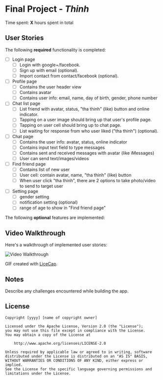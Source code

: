 # Final Project - *Thinh*

Time spent: **X** hours spent in total

## User Stories

The following **required** functionality is completed:

- [ ] Login page
   - [ ] Login with google+/facebook.
   - [ ] Sign up with email (optional).
   - [ ] Import contact from contact/facebook (optional).
- [ ] Profile page
   - [ ] Contains the user header view
   - [ ] Contains avatar
   - [ ] Contains user info: email, name, day of birth, gender, phone number
- [ ] Chat list page
   - [ ] List friend with avatar, status, "tha thinh" (like) button and online indicator.
   - [ ] Tapping on a user image should bring up that user's profile page.
   - [ ] Tapping on user cell should bring up to chat page.
   - [ ] List waiting for response from who user liked ("tha thinh") (optional).
- [ ] Chat page
   - [ ] Contains the user info: avatar, status, online indicator
   - [ ] Contains input text field to type messages
   - [ ] Contains sent and received messages with avatar (like iMessages)
   - [ ] User can send text/images/videos
- [ ] Find friend page
   - [ ] Contains list of new user
   - [ ] User cell: contain avatar, name, "tha thinh" (like) button
   - [ ] When user click "tha thinh", there are 2 options to take photo/video to send to target user
- [ ] Setting page
   - [ ] gender setting
   - [ ] notification setting (optional)
   - [ ] range of age to show in "Find friend page"

The following **optional** features are implemented:





## Video Walkthrough

Here's a walkthrough of implemented user stories:

<img src='http://i.imgur.com/link/to/your/gif/file.gif' title='Video Walkthrough' width='' alt='Video Walkthrough' />

GIF created with [LiceCap](http://www.cockos.com/licecap/).

## Notes

Describe any challenges encountered while building the app.

## License

    Copyright [yyyy] [name of copyright owner]

    Licensed under the Apache License, Version 2.0 (the "License");
    you may not use this file except in compliance with the License.
    You may obtain a copy of the License at

        http://www.apache.org/licenses/LICENSE-2.0

    Unless required by applicable law or agreed to in writing, software
    distributed under the License is distributed on an "AS IS" BASIS,
    WITHOUT WARRANTIES OR CONDITIONS OF ANY KIND, either express or implied.
    See the License for the specific language governing permissions and
    limitations under the License.
